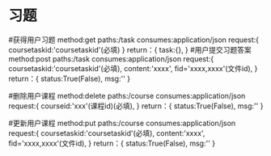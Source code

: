 # 习题

#获得用户习题
method:get
paths:/task
consumes:application/json
request:{
    coursetaskid:'coursetaskid'(必填)
}
return：{
    task:{},
}
#用户提交习题答案
method:post
paths:/task
consumes:application/json
request:{
    coursetaskid:'coursetaskid'(必填),
    content:'xxxx',
    fid='xxxx,xxxx'(文件id),
}
return：{
    status:True(False),
    msg:''
}

#删除用户课程
method:delete
paths:/course
consumes:application/json
request:{
    courseid:'xxx'(课程id)(必填),
}
return：{
    status:True(False),
    msg:''
}

#更新用户课程
method:put
paths:/course
consumes:application/json
request:{
    coursetaskid:'coursetaskid'(必填),
    content:'xxxx',
    fid='xxxx,xxxx'(文件id),
}
return：{
    status:True(False),
    msg:''
}